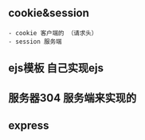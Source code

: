 ## cookie&session
    - cookie 客户端的 （请求头）
    - session 服务端
## ejs模板  自己实现ejs

## 服务器304 服务端来实现的

## express